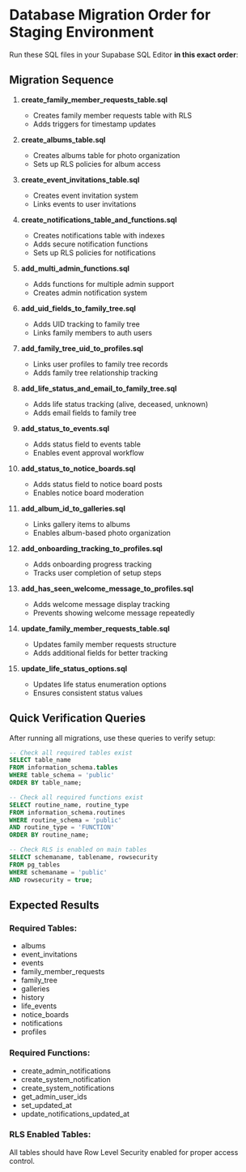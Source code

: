 # Database Migration Order for Staging Environment

Run these SQL files in your Supabase SQL Editor **in this exact order**:

## Migration Sequence

1. **create_family_member_requests_table.sql**
   - Creates family member requests table with RLS
   - Adds triggers for timestamp updates

2. **create_albums_table.sql**
   - Creates albums table for photo organization
   - Sets up RLS policies for album access

3. **create_event_invitations_table.sql**
   - Creates event invitation system
   - Links events to user invitations

4. **create_notifications_table_and_functions.sql**
   - Creates notifications table with indexes
   - Adds secure notification functions
   - Sets up RLS policies for notifications

5. **add_multi_admin_functions.sql**
   - Adds functions for multiple admin support
   - Creates admin notification system

6. **add_uid_fields_to_family_tree.sql**
   - Adds UID tracking to family tree
   - Links family members to auth users

7. **add_family_tree_uid_to_profiles.sql**
   - Links user profiles to family tree records
   - Adds family tree relationship tracking

8. **add_life_status_and_email_to_family_tree.sql**
   - Adds life status tracking (alive, deceased, unknown)
   - Adds email fields to family tree

9. **add_status_to_events.sql**
   - Adds status field to events table
   - Enables event approval workflow

10. **add_status_to_notice_boards.sql**
    - Adds status field to notice board posts
    - Enables notice board moderation

11. **add_album_id_to_galleries.sql**
    - Links gallery items to albums
    - Enables album-based photo organization

12. **add_onboarding_tracking_to_profiles.sql**
    - Adds onboarding progress tracking
    - Tracks user completion of setup steps

13. **add_has_seen_welcome_message_to_profiles.sql**
    - Adds welcome message display tracking
    - Prevents showing welcome message repeatedly

14. **update_family_member_requests_table.sql**
    - Updates family member requests structure
    - Adds additional fields for better tracking

15. **update_life_status_options.sql**
    - Updates life status enumeration options
    - Ensures consistent status values

## Quick Verification Queries

After running all migrations, use these queries to verify setup:

```sql
-- Check all required tables exist
SELECT table_name 
FROM information_schema.tables 
WHERE table_schema = 'public' 
ORDER BY table_name;

-- Check all required functions exist
SELECT routine_name, routine_type
FROM information_schema.routines 
WHERE routine_schema = 'public' 
AND routine_type = 'FUNCTION'
ORDER BY routine_name;

-- Check RLS is enabled on main tables
SELECT schemaname, tablename, rowsecurity 
FROM pg_tables 
WHERE schemaname = 'public' 
AND rowsecurity = true;
```

## Expected Results

### Required Tables:
- albums
- event_invitations  
- events
- family_member_requests
- family_tree
- galleries
- history
- life_events
- notice_boards
- notifications
- profiles

### Required Functions:
- create_admin_notifications
- create_system_notification
- create_system_notifications
- get_admin_user_ids
- set_updated_at
- update_notifications_updated_at

### RLS Enabled Tables:
All tables should have Row Level Security enabled for proper access control.
